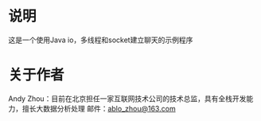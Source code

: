 # 说明
这是一个使用Java io，多线程和socket建立聊天的示例程序

# 关于作者
Andy Zhou：目前在北京担任一家互联网技术公司的技术总监，具有全栈开发能力，擅长大数据分析处理
邮件：ablo_zhou@163.com
